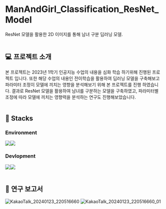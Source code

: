 # ManAndGirl_Classification_ResNet_Model
ResNet 모델을 활용한 2D 이미지를 통해 남녀 구분 딥러닝 모델.
<br></br>

## 💻 프로젝트 소개
본 프로젝트는 2023년 1학기 인공지능 수업의 내용을 심화 학습 하기위해 진행된 프로젝트 입니다. 또한 해당 수업의 내용인 전이학습을 활용하여 딥러닝 모델을 구축해보고 파라미터 조정이 모델에 끼치는 영향을 분석해보기 위해 본 프로젝트를 진행 하였습니다.
결과로 ResNet 모델을 활용하여 남녀를 구분하는 모델을 구축하였고, 파라미터별 조정에 따라 모델에 끼치는 영향력을 분석하는 연구도 진행해보았습니다.
<br></br>

## 📌 Stacks
### Environment
<img src="https://img.shields.io/badge/googlecolab-F9AB00?style=for-the-badge&logo=googlecolab&logoColor=white"><img src="https://img.shields.io/badge/github-181717?style=for-the-badge&logo=github&logoColor=white">

### Devlopment
<img src="https://img.shields.io/badge/python-3776AB?style=for-the-badge&logo=python&logoColor=white"><img src="https://img.shields.io/badge/pytorch-EE4C2C?style=for-the-badge&logo=pytorch&logoColor=white">
<br></br>

## 🔎 연구 보고서
![KakaoTalk_20240123_220516660](https://github.com/SummerToday/ManAndGirl_Classification_TransperLearning/assets/88650436/797c31fe-43c5-4a96-b7f4-3095b2e04747)
![KakaoTalk_20240123_220516660_01](https://github.com/SummerToday/ManAndGirl_Classification_TransperLearning/assets/88650436/f4ec68f3-9be6-492a-8078-1b4584ab6712)




